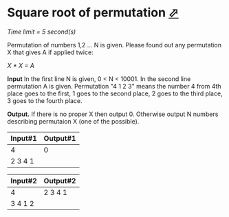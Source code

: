 # Square root of permutation [⬀](http://acm.mipt.ru/judge/problems.pl?problem=070&lang=en)

_Time limit = 5 second(s)_

Permutation of numbers 1,2 ... N is given. Please found out any permutation X that gives A if applied twice:

*X &ast; X = A*


**Input**  In the first line N is given, 0 < N < 10001. In the second line permutation A is given. Permutation "4 1 2 3" means the number 4 from 4th place goes to the first, 1 goes to the second place, 2 goes to the third place, 3 goes to the fourth place.


**Output.** If there is no proper X then output 0. Otherwise output N numbers describing permutaion X (one of the possible).


| Input#1  | Output#1 |
|----------|----------|
| 4        | 0        |
| 2 3 4 1  |          |


| Input#2  | Output#2 |
|----------|----------|
| 4        | 2 3 4 1  |
| 3 4 1 2  |          |

